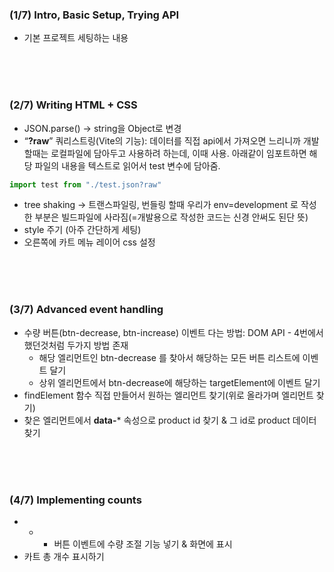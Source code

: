 ### (1/7) Intro, Basic Setup, Trying API

- 기본 프로젝트 세팅하는 내용

<br/><br/><br/>


### (2/7) Writing HTML + CSS

- JSON.parse() → string을 Object로 변경
- “**?raw**” 쿼리스트링(Vite의 기능): 데이터를 직접 api에서 가져오면 느리니까 개발할때는 로컬파일에 담아두고 사용하려 하는데, 이때 사용.
아래같이 임포트하면 해당 파일의 내용을 텍스트로 읽어서 test 변수에 담아줌.

```jsx
import test from "./test.json?raw"
```

- tree shaking → 트랜스파일링, 번들링 할때 우리가 env=development 로 작성한 부분은 빌드파일에 사라짐(=개발용으로 작성한 코드는 신경 안써도 된단 뜻)
- style 주기 (아주 간단하게 세팅)
- 오른쪽에 카트 메뉴 레이어 css 설정

<br/><br/><br/>


### (3/7) Advanced event handling

- 수량 버튼(btn-decrease, btn-increase) 이벤트 다는 방법: DOM API - 4번에서 했던것처럼 두가지 방법 존재
    - 해당 엘리먼트인 btn-decrease 를 찾아서 해당하는 모든 버튼 리스트에 이벤트 달기
    - 상위 엘리먼트에서 btn-decrease에 해당하는 targetElement에 이벤트 달기
- findElement 함수 직접 만들어서 원하는 엘리먼트 찾기(위로 올라가며 엘리먼트 찾기)
- 찾은 엘리먼트에서 **data-*** 속성으로 product id 찾기 & 그 id로 product 데이터 찾기


<br/><br/><br/>

### (4/7) Implementing counts

- - + 버튼 이벤트에 수량 조절 기능 넣기 & 화면에 표시
- 카트 총 개수 표시하기


<br/><br/><br/>


